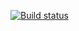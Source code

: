 [![Build status](https://ci.appveyor.com/api/projects/status/4qgaic0g6996ecsq?svg=true)](https://ci.appveyor.com/project/UnaNancyOwen/appveyor)